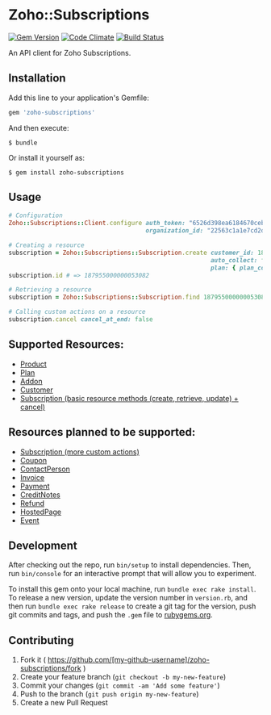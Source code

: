 # Zoho::Subscriptions

[![Gem Version](https://badge.fury.io/rb/zoho-subscriptions.svg)](http://badge.fury.io/rb/zoho-subscriptions)
[![Code Climate](https://codeclimate.com/github/payrollhero/zoho-subscriptions/badges/gpa.svg)](https://codeclimate.com/github/payrollhero/zoho-subscriptions)
[![Build Status](https://travis-ci.org/payrollhero/zoho-subscriptions.svg)](https://travis-ci.org/payrollhero/zoho-subscriptions)

An API client for Zoho Subscriptions.

## Installation

Add this line to your application's Gemfile:

```ruby
gem 'zoho-subscriptions'
```

And then execute:

    $ bundle

Or install it yourself as:

    $ gem install zoho-subscriptions

## Usage

```ruby
# Configuration
Zoho::Subscriptions::Client.configure auth_token: "6526d398ea6184670ceb588703711368",
                                      organization_id: "22563c1a1e7cd2dae0e41636cd2931a5"

# Creating a resource
subscription = Zoho::Subscriptions::Subscription.create customer_id: 187955000000053001,
                                                        auto_collect: false,
                                                        plan: { plan_code: "forever-free", quantity: 1 }
subscription.id # => 187955000000053082

# Retrieving a resource
subscription = Zoho::Subscriptions::Subscription.find 187955000000053082

# Calling custom actions on a resource
subscription.cancel cancel_at_end: false
```

## Supported Resources:
  * [Product](https://www.zoho.com/subscriptions/api/v1/#products)
  * [Plan](https://www.zoho.com/subscriptions/api/v1/#plans)
  * [Addon](https://www.zoho.com/subscriptions/api/v1/#addons)
  * [Customer](https://www.zoho.com/subscriptions/api/v1/#customers)
  * [Subscription (basic resource methods (create, retrieve, update) + cancel)](https://www.zoho.com/subscriptions/api/v1/#subscriptions)

## Resources planned to be supported:
  * [Subscription (more custom actions)](https://www.zoho.com/subscriptions/api/v1/#subscriptions)
  * [Coupon](https://www.zoho.com/subscriptions/api/v1/#coupons)
  * [ContactPerson](https://www.zoho.com/subscriptions/api/v1/#contact-persons)
  * [Invoice](https://www.zoho.com/subscriptions/api/v1/#invoices)
  * [Payment](https://www.zoho.com/subscriptions/api/v1/#payments)
  * [CreditNotes](https://www.zoho.com/subscriptions/api/v1/#credit-notes)
  * [Refund](https://www.zoho.com/subscriptions/api/v1/#refunds)
  * [HostedPage](https://www.zoho.com/subscriptions/api/v1/#hosted-pages)
  * [Event](https://www.zoho.com/subscriptions/api/v1/#events)

## Development

After checking out the repo, run `bin/setup` to install dependencies. Then, run `bin/console` for an interactive prompt that will allow you to experiment.

To install this gem onto your local machine, run `bundle exec rake install`. To release a new version, update the version number in `version.rb`, and then run `bundle exec rake release` to create a git tag for the version, push git commits and tags, and push the `.gem` file to [rubygems.org](https://rubygems.org).

## Contributing

1. Fork it ( https://github.com/[my-github-username]/zoho-subscriptions/fork )
2. Create your feature branch (`git checkout -b my-new-feature`)
3. Commit your changes (`git commit -am 'Add some feature'`)
4. Push to the branch (`git push origin my-new-feature`)
5. Create a new Pull Request
